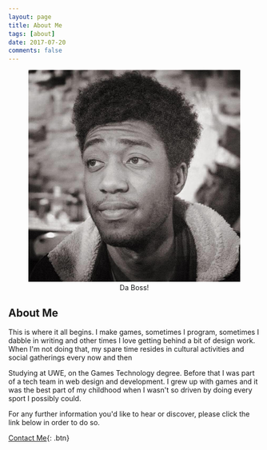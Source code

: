 ```yaml
---
layout: page
title: About Me
tags: [about]
date: 2017-07-20
comments: false
---
```

    
<center>
<figure>
        <img src="../assets/img/profile_1.jpg" class="img-circle animated rotateIn">
		<figcaption>Da Boss!</figcaption>
</figure>

</center>

## About Me
This is where it all begins. I make games, sometimes I program, sometimes I dabble in writing and other times I love getting behind a bit of design work.
When I'm not doing that, my spare time resides in cultural activities and social gatherings every now and then

Studying at UWE, on the Games Technology degree. Before that I was part of a tech team in web design and development. 
I grew up with games and it was the best part of my childhood when I wasn't so driven by doing every sport I possibly could.

For any further information you'd like to hear or discover, please click the link below in order to do so.
      
[Contact Me](https://github.com/Levie){: .btn}
